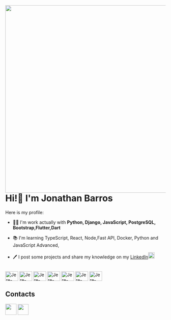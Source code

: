 <img align="right" height="590em" src="https://raw.githubusercontent.com/gist/jonathan047/db9bd652c0c530c11b4fa51f6c4648e7/raw/8341e313ccb3f981b946628342aeaa73ea96629a/githubcard.svg"/>

<h1 align="left">Hi!👋 I'm Jonathan Barros</h1>

<!--
**jonathan047/jonathan047** is a ✨ _special_ ✨ repository because its `README.md` (this file) appears on your GitHub profile.-->

Here is my profile:

- 👨‍💻 I'm work actually with **Python, Django, JavaScript, PostgreSQL, Bootstrap,Flutter,Dart**

- 📚 I'm learning TypeScript, React, Node,Fast API, Docker, Python and JavaScript Advanced,

- 🖊️ I post some projects and share my knowledge on my <a target="_blank" href="https://www.linkedin.com/in/jonathan-de-sousa-barros-b159a9110
">LinkedIn</a><img height="20" src="https://img.icons8.com/color/48/000000/linkedin.png">

<div style="display: inline_block" align="left"><br>
  <img align="center" alt="Jere-Py" height="30" width="40" src="https://cdn.jsdelivr.net/gh/devicons/devicon/icons/python/python-original.svg" />
  <img align="center" alt="Jere-Django" height="30" width="40" src="https://cdn.jsdelivr.net/gh/devicons/devicon/icons/django/django-plain.svg" />
  <!--img align="center" alt="Jere-Ts" height="30" width="40" src="https://cdn.jsdelivr.net/gh/devicons/devicon/icons/typescript/typescript-original.svg"-->
<!--   <img align="center" alt="Jere-Js" height="30" width="40" src="https://raw.githubusercontent.com/devicons/devicon/master/icons/javascript/javascript-plain.svg"> -->
<!--   <img align="center" alt="Jere-ReactJS" height="30" width="40" src="https://cdn.jsdelivr.net/gh/devicons/devicon/icons/react/react-original.svg"> -->
<!--   <img align="center" alt="Jere-NodeJS" height="30" width="40" src="https://cdn.jsdelivr.net/gh/devicons/devicon/icons/nodejs/nodejs-original.svg"> -->
  <img align="center" alt="Jere-Docker" height="30" width="40" src="https://cdn.jsdelivr.net/gh/devicons/devicon/icons/docker/docker-original.svg">
  <img align="center" alt="Jere-Postg" height="30" width="40" src="https://cdn.jsdelivr.net/gh/devicons/devicon/icons/postgresql/postgresql-original.svg" />
  <img align="center" alt="Jere-Git" height="30" width="40" src="https://cdn.jsdelivr.net/gh/devicons/devicon/icons/git/git-original.svg">
  <img align="center" alt="Jere-Flutter" height="30" width="40" src="https://cdn.jsdelivr.net/gh/devicons/devicon/icons/flutter/flutter-original.svg">
  <img align="center" alt="Jere-Flutter" height="30" width="40" src="https://cdn.jsdelivr.net/gh/devicons/devicon/icons/dart/dart-original.svg">
</div>

## Contacts
<div align="left" >
  <a href="https://www.linkedin.com/in/jonathan-de-sousa-barros-b159a9110" target="_blank"><img height="35" src="https://img.icons8.com/color/48/000000/linkedin.png" target="_blank"></a>
  <a href="mailto:oi.barrosjonathan737@gmail.com" target="_blank"><img height="34" src="https://www.logo.wine/a/logo/Gmail/Gmail-Logo.wine.svg" target="_blank"></a>
</div>


  >
